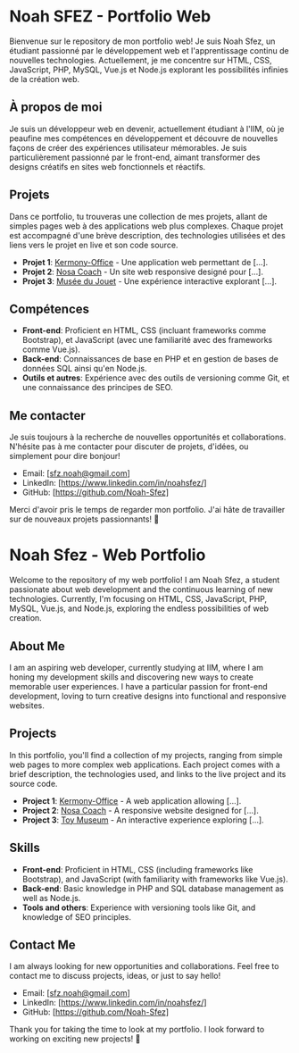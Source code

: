 # Noah SFEZ - Portfolio Web

Bienvenue sur le repository de mon portfolio web! Je suis Noah Sfez, un étudiant passionné par le développement web et l'apprentissage continu de nouvelles technologies. Actuellement, je me concentre sur HTML, CSS, JavaScript, PHP, MySQL, Vue.js et Node.js explorant les possibilités infinies de la création web.

## À propos de moi

Je suis un développeur web en devenir, actuellement étudiant à l'IIM, où je peaufine mes compétences en développement et découvre de nouvelles façons de créer des expériences utilisateur mémorables. Je suis particulièrement passionné par le front-end, aimant transformer des designs créatifs en sites web fonctionnels et réactifs.

## Projets

Dans ce portfolio, tu trouveras une collection de mes projets, allant de simples pages web à des applications web plus complexes. Chaque projet est accompagné d'une brève description, des technologies utilisées et des liens vers le projet en live et son code source.

- **Projet 1**: [Kermony-Office](#) - Une application web permettant de [...].
- **Projet 2**: [Nosa Coach](#) - Un site web responsive designé pour [...].
- **Projet 3**: [Musée du Jouet](#) - Une expérience interactive explorant [...].

## Compétences

- **Front-end**: Proficient en HTML, CSS (incluant frameworks comme Bootstrap), et JavaScript (avec une familiarité avec des frameworks comme Vue.js).
- **Back-end**: Connaissances de base en PHP et en gestion de bases de données SQL ainsi qu'en Node.js.
- **Outils et autres**: Expérience avec des outils de versioning comme Git, et une connaissance des principes de SEO.

## Me contacter

Je suis toujours à la recherche de nouvelles opportunités et collaborations. N'hésite pas à me contacter pour discuter de projets, d'idées, ou simplement pour dire bonjour!

- Email: [sfz.noah@gmail.com]
- LinkedIn: [https://www.linkedin.com/in/noahsfez/]
- GitHub: [https://github.com/Noah-Sfez]

Merci d'avoir pris le temps de regarder mon portfolio. J'ai hâte de travailler sur de nouveaux projets passionnants! 🌟



# Noah Sfez - Web Portfolio

Welcome to the repository of my web portfolio! I am Noah Sfez, a student passionate about web development and the continuous learning of new technologies. Currently, I'm focusing on HTML, CSS, JavaScript, PHP, MySQL, Vue.js, and Node.js, exploring the endless possibilities of web creation.

## About Me

I am an aspiring web developer, currently studying at IIM, where I am honing my development skills and discovering new ways to create memorable user experiences. I have a particular passion for front-end development, loving to turn creative designs into functional and responsive websites.

## Projects

In this portfolio, you'll find a collection of my projects, ranging from simple web pages to more complex web applications. Each project comes with a brief description, the technologies used, and links to the live project and its source code.

- **Project 1**: [Kermony-Office](#) - A web application allowing [...].
- **Project 2**: [Nosa Coach](#) - A responsive website designed for [...].
- **Project 3**: [Toy Museum](#) - An interactive experience exploring [...].

## Skills

- **Front-end**: Proficient in HTML, CSS (including frameworks like Bootstrap), and JavaScript (with familiarity with frameworks like Vue.js).
- **Back-end**: Basic knowledge in PHP and SQL database management as well as Node.js.
- **Tools and others**: Experience with versioning tools like Git, and knowledge of SEO principles.

## Contact Me

I am always looking for new opportunities and collaborations. Feel free to contact me to discuss projects, ideas, or just to say hello!

- Email: [sfz.noah@gmail.com]
- LinkedIn: [https://www.linkedin.com/in/noahsfez/]
- GitHub: [https://github.com/Noah-Sfez]

Thank you for taking the time to look at my portfolio. I look forward to working on exciting new projects! 🌟
